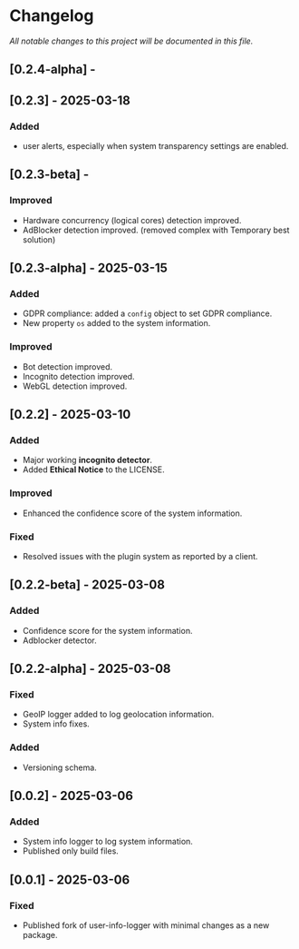 # Changelog

_All notable changes to this project will be documented in this file._

## [0.2.4-alpha] - 

## [0.2.3] - 2025-03-18

### Added
-  user alerts, especially when system transparency settings are enabled.

## [0.2.3-beta] - 
### Improved
- Hardware concurrency (logical cores) detection improved.
- AdBlocker detection improved. (removed complex with Temporary best solution)

## [0.2.3-alpha] - 2025-03-15

### Added
- GDPR compliance: added a `config` object to set GDPR compliance.
- New property `os` added to the system information.

### Improved
- Bot detection improved.
- Incognito detection improved.
- WebGL detection improved.

## [0.2.2] - 2025-03-10

### Added
- Major working **incognito detector**.
- Added **Ethical Notice** to the LICENSE.

### Improved
- Enhanced the confidence score of the system information.

### Fixed
- Resolved issues with the plugin system as reported by a client.

## [0.2.2-beta] - 2025-03-08

### Added
- Confidence score for the system information.
- Adblocker detector.

## [0.2.2-alpha] - 2025-03-08

### Fixed
- GeoIP logger added to log geolocation information.
- System info fixes.

### Added
- Versioning schema.

## [0.0.2] - 2025-03-06

### Added
- System info logger to log system information.
- Published only build files.

## [0.0.1] - 2025-03-06

### Fixed
- Published fork of user-info-logger with minimal changes as a new package.
